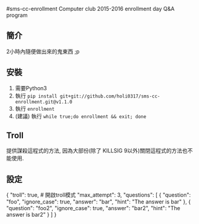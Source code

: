 #sms-cc-enrollment
Computer club 2015-2016 enrollment day Q&A program

## 簡介
2小時內隨便做出來的鬼東西 ;p

## 安裝
1. 需要Python3
2. 執行 `pip install git+git://github.com/holi0317/sms-cc-enrollment.git@v1.1.0`
3. 執行 `enrollment`
4. (建議) 執行 `while true;do enrollment && exit; done`

## Troll
提供謀殺這程式的方法, 因為大部份(除了 KILLSIG 9以外)關閉這程式的方法也不能使用.

## 設定
{
  "troll": true, # 開啟troll模式
  "max_attempt": 3,
  "questions": [
    {
      "question": "foo",
      "ignore_case": true,
      "answer": "bar",
      "hint": "The answer is bar"
    },
    {
      "question": "foo2",
      "ignore_case": true,
      "answer": "bar2",
      "hint": "The answer is bar2"
    }
  ]
}
